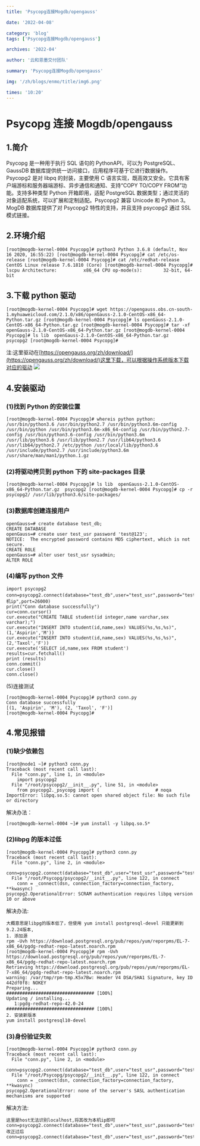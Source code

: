 ```yaml
---
title: 'Psycopg连接Mogdb/opengauss'

date: '2022-04-08'

category: 'blog'
tags: ['Psycopg连接Mogdb/opengauss']

archives: '2022-04'

author: '云和恩墨交付团队'

summary: 'Psycopg连接Mogdb/opengauss'

img: '/zh/blogs/enmo/title/img6.png'

times: '10:20'
---
```


# Psycopg 连接 Mogdb/opengauss

## 1.简介

Psycopg 是一种用于执行 SQL 语句的 PythonAPI，可以为 PostgreSQL、GaussDB 数据库提供统一访问接口，应用程序可基于它进行数据操作。Psycopg2 是对 libpq 的封装，主要使用 C 语言实现，既高效又安全。它具有客户端游标和服务器端游标、异步通信和通知、支持“COPY TO/COPY FROM”功能。支持多种类型 Python 开箱即用，适配 PostgreSQL 数据类型；通过灵活的对象适配系统，可以扩展和定制适配。Psycopg2 兼容 Unicode 和 Python 3。MogDB 数据库提供了对 Psycopg2 特性的支持，并且支持 psycopg2 通过 SSL 模式链接。

## 2.环境介绍

```
[root@mogdb-kernel-0004 Psycopg]# python3 Python 3.6.8 (default, Nov 16 2020, 16:55:22) [root@mogdb-kernel-0004 Psycopg]# cat /etc/os-release [root@mogdb-kernel-0004 Psycopg]# cat /etc/redhat-release CentOS Linux release 7.6.1810 (Core) [root@mogdb-kernel-0004 Psycopg]# lscpu Architecture:          x86_64 CPU op-mode(s):        32-bit, 64-bit
```

## 3.下载 python 驱动

```
[root@mogdb-kernel-0004 Psycopg]# wget https://opengauss.obs.cn-south-1.myhuaweicloud.com/2.1.0/x86/openGauss-2.1.0-CentOS-x86_64-Python.tar.gz [root@mogdb-kernel-0004 Psycopg]# ls openGauss-2.1.0-CentOS-x86_64-Python.tar.gz [root@mogdb-kernel-0004 Psycopg]# tar -xf openGauss-2.1.0-CentOS-x86_64-Python.tar.gz [root@mogdb-kernel-0004 Psycopg]# ls lib  openGauss-2.1.0-CentOS-x86_64-Python.tar.gz  psycopg2 [root@mogdb-kernel-0004 Psycopg]#
```

注:这里驱动在[https://opengauss.org/zh/download/](https://opengauss.org/zh/download/)这里下载，可以根据操作系统版本下载对应的驱动
<img src='./images/20220330-26a4d82f-650b-49dc-a859-630df55c0aa2.png'>

## 4.安装驱动

### (1)找到 Python 的安装位置

```
[root@mogdb-kernel-0004 Psycopg]# whereis python python: /usr/bin/python3.6 /usr/bin/python2.7 /usr/bin/python3.6m-config /usr/bin/python /usr/bin/python3.6m-x86_64-config /usr/bin/python2.7-config /usr/bin/python3.6-config /usr/bin/python3.6m /usr/lib/python3.6 /usr/lib/python2.7 /usr/lib64/python3.6 /usr/lib64/python2.7 /etc/python /usr/local/lib/python3.6 /usr/include/python2.7 /usr/include/python3.6m /usr/share/man/man1/python.1.gz
```

### (2)将驱动拷贝到 python 下的 site-packages 目录

```
[root@mogdb-kernel-0004 Psycopg]# ls lib  openGauss-2.1.0-CentOS-x86_64-Python.tar.gz  psycopg2 [root@mogdb-kernel-0004 Psycopg]# cp -r psycopg2/ /usr/lib/python3.6/site-packages/
```

### (3)数据库创建连接用户

```
openGauss=# create database test_db;
CREATE DATABASE
openGauss=# create user test_usr password 'test@123';
NOTICE:  The encrypted password contains MD5 ciphertext, which is not secure.
CREATE ROLE
openGauss=# alter user test_usr sysadmin;
ALTER ROLE
```

### (4)编写 python 文件

```
import psycopg2
conn=psycopg2.connect(database="test_db",user="test_usr",password="test@123",host="本机ip",port=26000)
print("Conn database successfully")
cur=conn.cursor()
cur.execute("CREATE TABLE student(id integer,name varchar,sex varchar);")
cur.execute("INSERT INTO student(id,name,sex) VALUES(%s,%s,%s)",(1,'Aspirin','M'))
cur.execute("INSERT INTO student(id,name,sex) VALUES(%s,%s,%s)",(2,'Taxol','F'))
cur.execute('SELECT id,name,sex FROM student')
results=cur.fetchall()
print (results)
conn.commit()
cur.close()
conn.close()
```

(5)连接测试

```
[root@mogdb-kernel-0004 Psycopg]# python3 conn.py
Conn database successfully
[(1, 'Aspirin', 'M'), (2, 'Taxol', 'F')]
[root@mogdb-kernel-0004 Psycopg]#
```

## 4.常见报错

### (1)缺少依赖包

```
[root@node1 ~]# python3 conn.py
Traceback (most recent call last):
  File "conn.py", line 1, in <module>
    import psycopg2
  File "/root/psycopg2/__init__.py", line 51, in <module>
    from psycopg2._psycopg import (                     # noqa
ImportError: libpq.so.5: cannot open shared object file: No such file or directory
```

解决办法：

```
[root@mogdb-kernel-0004 ~]# yum install -y libpq.so.5*
```

### (2)libpg 的版本过低

```
[root@mogdb-kernel-0004 Psycopg]# python3 conn.py
Traceback (most recent call last):
  File "conn.py", line 2, in <module>
    conn=psycopg2.connect(database="test_db",user="test_usr",password="test@123",host="localhost",port=26000)
  File "/root/Psycopg/psycopg2/__init__.py", line 122, in connect
    conn = _connect(dsn, connection_factory=connection_factory, **kwasync)
psycopg2.OperationalError: SCRAM authentication requires libpq version 10 or above
```

解决办法:

```
大概意思是libpg的版本低了，但使用 yum install postgresql-devel 只能更新到 9.2.24版本,
1. 添加源
rpm -Uvh https://download.postgresql.org/pub/repos/yum/reporpms/EL-7-x86_64/pgdg-redhat-repo-latest.noarch.rpm
[root@mogdb-kernel-0004 Psycopg]# rpm -Uvh https://download.postgresql.org/pub/repos/yum/reporpms/EL-7-x86_64/pgdg-redhat-repo-latest.noarch.rpm
Retrieving https://download.postgresql.org/pub/repos/yum/reporpms/EL-7-x86_64/pgdg-redhat-repo-latest.noarch.rpm
warning: /var/tmp/rpm-tmp.K5x7Bw: Header V4 DSA/SHA1 Signature, key ID 442df0f8: NOKEY
Preparing...                          ################################# [100%]
Updating / installing...
   1:pgdg-redhat-repo-42.0-24         ################################# [100%]
2. 安装新版本
yum install postgresql10-devel

```

### (3)身份验证失败

```
[root@mogdb-kernel-0004 Psycopg]# python3 conn.py
Traceback (most recent call last):
  File "conn.py", line 2, in <module>
    conn=psycopg2.connect(database="test_db",user="test_usr",password="test@123",host="localhost",port=26000)
  File "/root/Psycopg/psycopg2/__init__.py", line 122, in connect
    conn = _connect(dsn, connection_factory=connection_factory, **kwasync)
psycopg2.OperationalError: none of the server's SASL authentication mechanisms are supported
```

解决方法:

```
这里是host无法识别localhost,将其改为本机ip即可
conn=psycopg2.connect(database="test_db",user="test_usr",password="test@123",host="localhost",port=26000)
改正过后
conn=psycopg2.connect(database="test_db",user="test_usr",password="test@123",host="172.16.0.xxx",port=26000)
```
